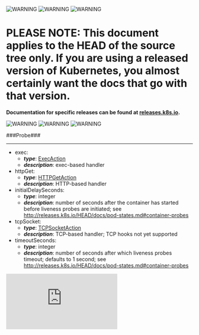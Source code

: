 <!-- BEGIN MUNGE: UNVERSIONED_WARNING -->

<!-- BEGIN STRIP_FOR_RELEASE -->

![WARNING](http://kubernetes.io/img/warning.png)
![WARNING](http://kubernetes.io/img/warning.png)
![WARNING](http://kubernetes.io/img/warning.png)

<h1>PLEASE NOTE: This document applies to the HEAD of the source
tree only. If you are using a released version of Kubernetes, you almost
certainly want the docs that go with that version.</h1>

<strong>Documentation for specific releases can be found at
[releases.k8s.io](http://releases.k8s.io).</strong>

![WARNING](http://kubernetes.io/img/warning.png)
![WARNING](http://kubernetes.io/img/warning.png)
![WARNING](http://kubernetes.io/img/warning.png)

<!-- END STRIP_FOR_RELEASE -->

<!-- END MUNGE: UNVERSIONED_WARNING -->
###Probe###

---
* exec: 
  * **_type_**: [ExecAction](ExecAction.md)
  * **_description_**: exec-based handler
* httpGet: 
  * **_type_**: [HTTPGetAction](HTTPGetAction.md)
  * **_description_**: HTTP-based handler
* initialDelaySeconds: 
  * **_type_**: integer
  * **_description_**: number of seconds after the container has started before liveness probes are initiated; see http://releases.k8s.io/HEAD/docs/pod-states.md#container-probes
* tcpSocket: 
  * **_type_**: [TCPSocketAction](TCPSocketAction.md)
  * **_description_**: TCP-based handler; TCP hooks not yet supported
* timeoutSeconds: 
  * **_type_**: integer
  * **_description_**: number of seconds after which liveness probes timeout; defaults to 1 second; see http://releases.k8s.io/HEAD/docs/pod-states.md#container-probes


<!-- BEGIN MUNGE: GENERATED_ANALYTICS -->
[![Analytics](https://kubernetes-site.appspot.com/UA-36037335-10/GitHub/docs/api-types/v1/Probe.md?pixel)]()
<!-- END MUNGE: GENERATED_ANALYTICS -->
